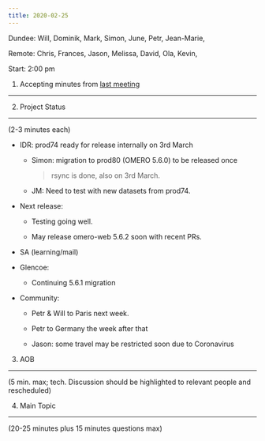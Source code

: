 ```yaml
---
title: 2020-02-25
---
```


Dundee: Will, Dominik, Mark, Simon, June, Petr, Jean-Marie,

Remote: Chris, Frances, Jason, Melissa, David, Ola, Kevin,

Start: 2:00 pm

1. Accepting minutes from [<u>last meeting</u>](https://drive.google.com/open?id=1TndXeC3wQSZVEaB5ZGpEAaPRl1QAufSI)
-------------------------------------------------------------------------------------------------------------------

2. Project Status
-----------------

(2-3 minutes each)

-   IDR: prod74 ready for release internally on 3rd March

    -   Simon: migration to prod80 (OMERO 5.6.0) to be released once
        > rsync is done, also on 3rd March.

    -   JM: Need to test with new datasets from prod74.

-   Next release:

    -   Testing going well.

    -   May release omero-web 5.6.2 soon with recent PRs.

-   SA (learning/mail)

-   Glencoe:

    -   Continuing 5.6.1 migration

-   Community:

    -   Petr & Will to Paris next week.

    -   Petr to Germany the week after that

    -   Jason: some travel may be restricted soon due to Coronavirus

3. AOB
------

(5 min. max; tech. Discussion should be highlighted to relevant people
and rescheduled)

4. Main Topic
-------------

(20-25 minutes plus 15 minutes questions max)
